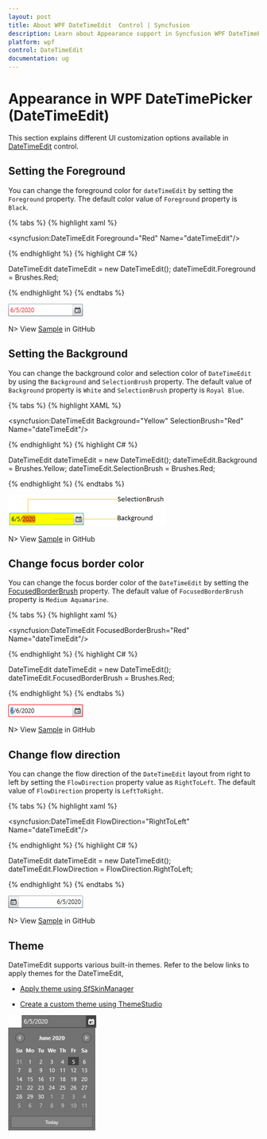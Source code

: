 ```yaml
---
layout: post
title: About WPF DateTimeEdit  Control | Syncfusion
description: Learn about Appearance support in Syncfusion WPF DateTimeEdit  control and more details about the control features.
platform: wpf
control: DateTimeEdit 
documentation: ug
---
```


# Appearance in WPF DateTimePicker (DateTimeEdit)

This section explains different UI customization options available in [DateTimeEdit](https://help.syncfusion.com/cr/wpf/Syncfusion.Windows.Shared.DateTimeEdit.html) control.

## Setting the Foreground

You can change the foreground color for `dateTimeEdit` by setting the `Foreground` property. The default color value of `Foreground` property is `Black`.

{% tabs %}
{% highlight xaml %}

<syncfusion:DateTimeEdit Foreground="Red"
                           Name="dateTimeEdit"/>

{% endhighlight %}
{% highlight C# %}

DateTimeEdit dateTimeEdit = new DateTimeEdit();
dateTimeEdit.Foreground = Brushes.Red;

{% endhighlight %}
{% endtabs %}

![DateTimeEdit with Red foreground](appearance-images/Appearance_Foreground.png)

N> View [Sample](https://github.com/SyncfusionExamples/wpf-datetimepicker-examples/tree/master/Samples/Appearance) in GitHub

## Setting the Background

You can change the background color and selection color of `DateTimeEdit` by using the `Background` and `SelectionBrush` property. The default value of `Background` property is `White` and `SelectionBrush` property is `Royal Blue`.

{% tabs %}
{% highlight XAML %}

<syncfusion:DateTimeEdit Background="Yellow"
                         SelectionBrush="Red"
                         Name="dateTimeEdit"/>

{% endhighlight %}
{% highlight C# %}

DateTimeEdit dateTimeEdit = new DateTimeEdit();
dateTimeEdit.Background = Brushes.Yellow;
dateTimeEdit.SelectionBrush = Brushes.Red;

{% endhighlight %}
{% endtabs %}

![DateTimeEdit with Red background](appearance-images/Appearance_Background.png)

N> View [Sample](https://github.com/SyncfusionExamples/wpf-datetimepicker-examples/tree/master/Samples/Appearance) in GitHub

## Change focus border color

You can change the focus border color of the `DateTimeEdit` by setting the [FocusedBorderBrush](https://help.syncfusion.com/cr/wpf/Syncfusion.Windows.Shared.DateTimeEdit.html#Syncfusion_Windows_Shared_DateTimeEdit_FocusedBorderBrush) property. The default value of `FocusedBorderBrush` property is `Medium Aquamarine`.

{% tabs %}
{% highlight xaml %}

<syncfusion:DateTimeEdit FocusedBorderBrush="Red"
                         Name="dateTimeEdit"/>

{% endhighlight %}
{% highlight C# %}

DateTimeEdit dateTimeEdit = new DateTimeEdit();
dateTimeEdit.FocusedBorderBrush = Brushes.Red;

{% endhighlight %}
{% endtabs %}

![DateTimeEdit with Red focused border](appearance-images/FocusedBorderBrush.png)

N> View [Sample](https://github.com/SyncfusionExamples/wpf-datetimepicker-examples/tree/master/Samples/Appearance) in GitHub

## Change flow direction

You can change the flow direction of the `DateTimeEdit` layout from right to left by setting the `FlowDirection` property value as `RightToLeft`. The default value of `FlowDirection` property is `LeftToRight`.

{% tabs %}
{% highlight xaml %}

<syncfusion:DateTimeEdit FlowDirection="RightToLeft"
                         Name="dateTimeEdit"/>

{% endhighlight %}
{% highlight C# %}

DateTimeEdit dateTimeEdit = new DateTimeEdit();
dateTimeEdit.FlowDirection = FlowDirection.RightToLeft;

{% endhighlight %}
{% endtabs %}

![DateTimeEdit with RightToLeft flow direction](appearance-images/FlowDirection_RightToLeft.png)

N> View [Sample](https://github.com/SyncfusionExamples/wpf-datetimepicker-examples/tree/master/Samples/Appearance) in GitHub

## Theme

DateTimeEdit supports various built-in themes. Refer to the below links to apply themes for the DateTimeEdit,

  * [Apply theme using SfSkinManager](https://help.syncfusion.com/wpf/themes/skin-manager)
	
  * [Create a custom theme using ThemeStudio](https://help.syncfusion.com/wpf/themes/theme-studio#creating-custom-theme)

![DateTimeEdit with Blend visual style](appearance-images/BlendTheme.png)